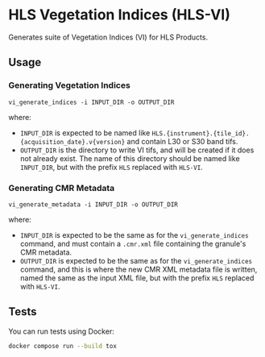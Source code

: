 # HLS Vegetation Indices (HLS-VI)

Generates suite of Vegetation Indices (VI) for HLS Products.

## Usage

### Generating Vegetation Indices

```plain
vi_generate_indices -i INPUT_DIR -o OUTPUT_DIR
```

where:

- `INPUT_DIR` is expected to be named like
  `HLS.{instrument}.{tile_id}.{acquisition_date}.v{version}` and contain L30 or
  S30 band tifs.
- `OUTPUT_DIR` is the directory to write VI tifs, and will be created if it does
  not already exist.  The name of this directory should be named like
  `INPUT_DIR`, but with the prefix `HLS` replaced with `HLS-VI`.

### Generating CMR Metadata

```plain
vi_generate_metadata -i INPUT_DIR -o OUTPUT_DIR
```

where:

- `INPUT_DIR` is expected to be the same as for the `vi_generate_indices`
  command, and must contain a `.cmr.xml` file containing the granule's CMR
  metadata.
- `OUTPUT_DIR` is expected to be the same as for the `vi_generate_indices`
  command, and this is where the new CMR XML metadata file is written, named the
  same as the input XML file, but with the prefix `HLS` replaced with `HLS-VI`.

## Tests

You can run tests using Docker:

```bash
docker compose run --build tox
```
